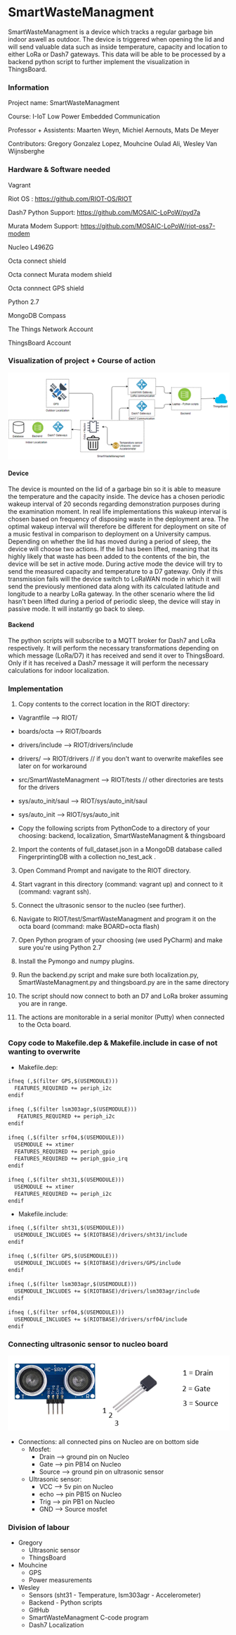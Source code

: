 # SmartWasteManagment

SmartWasteManagment is a device which tracks a regular garbage bin indoor aswell as outdoor. The device is triggered when opening the lid and will send valuable data such as inside temperature, capacity and location to either LoRa or Dash7 gateways. This data will be able to be processed by a backend python script to further implement the visualization in ThingsBoard. 

### Information

Project name: SmartWasteManagment 

Course: I-IoT Low Power Embedded Communication 

Professor + Assistents: Maarten Weyn, Michiel Aernouts, Mats De Meyer 

Contributors: Gregory Gonzalez Lopez, Mouhcine Oulad Ali, Wesley Van Wijnsberghe

### Hardware & Software needed

Vagrant 

Riot OS : https://github.com/RIOT-OS/RIOT

Dash7 Python Support: https://github.com/MOSAIC-LoPoW/pyd7a

Murata Modem Support: https://github.com/MOSAIC-LoPoW/riot-oss7-modem

Nucleo L496ZG 

Octa connect shield 

Octa connect Murata modem shield 

Octa connnect GPS shield 

Python 2.7

MongoDB Compass 

The Things Network Account 

ThingsBoard Account

### Visualization of project + Course of action

![](images/project.png)

#### Device 

The device is mounted on the lid of a garbage bin so it is able to measure the temperature and the capacity inside. The device has a chosen periodic wakeup interval of 20 seconds regarding demonstration purposes during the examination moment. In real life implementations this wakeup interval is chosen based on frequency of disposing waste in the deployment area. The optimal wakeup interval will therefore be different for deployment on site of a music festival in comparison to deployment on a University campus. Depending on whether the lid has moved during a period of sleep, the device will choose two actions. If the lid has been lifted, meaning that its highly likely that waste has been added to the contents of the bin, the device will be set in active mode. During active mode the device will try to send the measured capacity and temperature to a D7 gateway. Only if this transmission fails will the device switch to LoRaWAN mode in which it will send the previously mentioned data along with its calculated latitude and longitude to a nearby LoRa gateway. In the other scenario where the lid hasn't been lifted during a period of periodic sleep, the device will stay in passive mode. It will instantly go back to sleep. 

#### Backend 

The python scripts will subscribe to a MQTT broker for Dash7 and LoRa respectively. It will perform the necessary transformations depending on which message (LoRa/D7) it has received and send it over to ThingsBoard. Only if it has received a Dash7 message it will perform the necessary calculations for indoor localization. 

### Implementation

1. Copy contents to the correct location in the RIOT directory: 

  - Vagrantfile --> RIOT/
  
  - boards/octa --> RIOT/boards 
  
  - drivers/include --> RIOT/drivers/include 
  
  - drivers/ --> RIOT/drivers  // if you don't want to overwrite makefiles see later on for workaround 
  
  - src/SmartWasteManagment --> RIOT/tests // other directories are tests for the drivers 
  
  - sys/auto_init/saul --> RIOT/sys/auto_init/saul
  
  - sys/auto_init --> RIOT/sys/auto_init
  
  - Copy the following scripts from PythonCode to a directory of your choosing: backend, localization, SmartWasteManagment & thingsboard

2. Import the contents of full_dataset.json in a MongoDB database called FingerprintingDB with a collection no_test_ack .

3. Open Command Prompt and navigate to the RIOT directory. 

4. Start vagrant in this directory (command: vagrant up) and connect to it (command: vagrant ssh).

5. Connect the ultrasonic sensor to the nucleo (see further).

6. Navigate to RIOT/test/SmartWasteManagment and program it on the octa board (command: make BOARD=octa flash) 

7. Open Python program of your choosing (we used PyCharm) and make sure you're using Python 2.7 

8. Install the Pymongo and numpy plugins. 

9. Run the backend.py script and make sure both localization.py, SmartWasteManagment.py and thingsboard.py are in the same directory

10. The script should now connect to both an D7 and LoRa broker assuming you are in range. 

11. The actions are monitorable in a serial monitor (Putty) when connected to the Octa board.


### Copy code to Makefile.dep & Makefile.include in case of not wanting to overwrite

- Makefile.dep: 
```
ifneq (,$(filter GPS,$(USEMODULE)))
  FEATURES_REQUIRED += periph_i2c
endif 

ifneq (,$(filter lsm303agr,$(USEMODULE)))
   FEATURES_REQUIRED += periph_i2c
endif 

ifneq (,$(filter srf04,$(USEMODULE)))
  USEMODULE += xtimer
  FEATURES_REQUIRED += periph_gpio
  FEATURES_REQUIRED += periph_gpio_irq
endif 

ifneq (,$(filter sht31,$(USEMODULE)))
  USEMODULE += xtimer
  FEATURES_REQUIRED += periph_i2c
endif
```

- Makefile.include: 
``` 
ifneq (,$(filter sht31,$(USEMODULE)))
  USEMODULE_INCLUDES += $(RIOTBASE)/drivers/sht31/include
endif 

ifneq (,$(filter GPS,$(USEMODULE)))
  USEMODULE_INCLUDES += $(RIOTBASE)/drivers/GPS/include
endif 

ifneq (,$(filter lsm303agr,$(USEMODULE)))
  USEMODULE_INCLUDES += $(RIOTBASE)/drivers/lsm303agr/include
endif 

ifneq (,$(filter srf04,$(USEMODULE)))
  USEMODULE_INCLUDES += $(RIOTBASE)/drivers/srf04/include
endif
```

### Connecting ultrasonic sensor to nucleo board

![](images/012f354c0d65accd75367c632d63306b.png)

- Connections: all connected pins on Nucleo are on bottom side
  - Mosfet: 
    - Drain --> ground pin on Nucleo 
    - Gate --> pin PB14 on Nucleo 
    - Source --> ground pin on ultrasonic sensor 
  - Ultrasonic sensor: 
    - VCC --> 5v pin on Nucleo 
    - echo --> pin PB15 on Nucleo 
    - Trig --> pin PB1 on Nucleo 
    - GND --> Source mosfet

### Division of labour 

- Gregory 
  - Ultrasonic sensor 
  - ThingsBoard 
- Mouhcine 
  - GPS 
  - Power measurements
- Wesley 
  - Sensors (sht31 - Temperature, lsm303agr - Accelerometer)
  - Backend - Python scripts 
  - GitHub
  - SmartWasteManagment C-code program
  - Dash7 Localization
